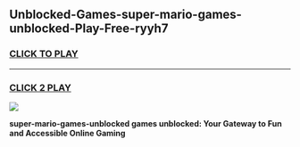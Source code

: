 
## Unblocked-Games-super-mario-games-unblocked-Play-Free-ryyh7
<h3>
<a href="https://premium76.site?title=super-mario-games-unblocked&ref=15A">CLICK TO PLAY</a></h3>
<hr>

<h3>
<a href="https://premium76.site?title=super-mario-games-unblocked&ref=15A">CLICK 2 PLAY</a>
  
</h3>

<a href="https://premium76.site?title=super-mario-games-unblocked&ref=15A"><img src="https://clearcache.store/games.png"></a>


**super-mario-games-unblocked games unblocked: Your Gateway to Fun and Accessible Online Gaming**
